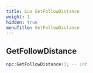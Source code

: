 ```yaml
---
title: Lua GetFollowDistance
weight: 1
hidden: true
menuTitle: GetFollowDistance
---
```

## GetFollowDistance
```lua
npc:GetFollowDistance(); -- int
```